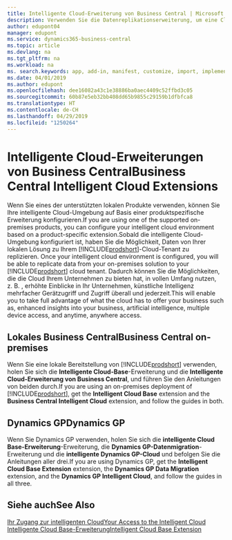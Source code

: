 ```yaml
---
title: Intelligente Cloud-Erweiterung von Business Central | Microsoft Docs
description: Verwenden Sie die Datenreplikationserweiterung, um eine Cloud-Kopie Ihrer Daten zu erstellen, sodass Sie mit der intelligente Cloud verbunden sind.
author: edupont04
manager: edupont
ms.service: dynamics365-business-central
ms.topic: article
ms.devlang: na
ms.tgt_pltfrm: na
ms.workload: na
ms. search.keywords: app, add-in, manifest, customize, import, implement
ms.date: 04/01/2019
ms.author: edupont
ms.openlocfilehash: dee16082a43c1e38886ba0aec4409c52ffbd3c05
ms.sourcegitcommit: 60b87e5eb32bb408dd65b9855c29159b1dfbfca8
ms.translationtype: HT
ms.contentlocale: de-CH
ms.lasthandoff: 04/29/2019
ms.locfileid: "1250264"
---
```

# <a name="business-central-intelligent-cloud-extensions"></a><span data-ttu-id="7e797-103">Intelligente Cloud-Erweiterungen von Business Central</span><span class="sxs-lookup"><span data-stu-id="7e797-103">Business Central Intelligent Cloud Extensions</span></span>

<span data-ttu-id="7e797-104">Wenn Sie eines der unterstützten lokalen Produkte verwenden, können Sie Ihre intelligente Cloud-Umgebung auf Basis einer produktspezifische Erweiterung konfigurieren.</span><span class="sxs-lookup"><span data-stu-id="7e797-104">If you are using one of the supported on-premises products, you can configure your intelligent cloud environment based on a product-specific extension.</span></span><span data-ttu-id="7e797-105">Sobald die intelligente Cloud-Umgebung konfiguriert ist, haben Sie die Möglichkeit, Daten von Ihrer lokalen Lösung zu Ihrem [!INCLUDE[prodshort](includes/prodshort.md)]-Cloud-Tenant zu replizieren.</span><span class="sxs-lookup"><span data-stu-id="7e797-105"> Once your intelligent cloud environment is configured, you will be able to replicate data from your on-premises solution to your [!INCLUDE[prodshort](includes/prodshort.md)] cloud tenant.</span></span> <span data-ttu-id="7e797-106">Dadurch können Sie die Möglichkeiten, die die Cloud Ihrem Unternehmen zu bieten hat, in vollen Umfang nutzen, z. B. , erhöhte Einblicke in Ihr Unternehmen, künstliche Intelligenz mehrfacher Gerätzugriff und Zugriff überall und jederzeit.</span><span class="sxs-lookup"><span data-stu-id="7e797-106">This will enable you to take full advantage of what the cloud has to offer your business such as, enhanced insights into your business, artificial intelligence, multiple device access, and anytime, anywhere access.</span></span>  

## <a name="business-central-on-premises"></a><span data-ttu-id="7e797-107">Lokales Business Central</span><span class="sxs-lookup"><span data-stu-id="7e797-107">Business Central on-premises</span></span>
<span data-ttu-id="7e797-108">Wenn Sie eine lokale Bereitstellung von [!INCLUDE[prodshort](includes/prodshort.md)] verwenden, holen Sie sich die **Intelligente Cloud-Base**-Erweiterung und die **Intelligente Cloud-Erweiterung von Business Central**, und führen Sie den Anleitungen von beiden durch.</span><span class="sxs-lookup"><span data-stu-id="7e797-108">If you are using an on-premises deployment of [!INCLUDE[prodshort](includes/prodshort.md)], get the **Intelligent Cloud Base** extension and the **Business Central Intelligent Cloud** extension, and follow the guides in both.</span></span>  

## <a name="dynamics-gp"></a><span data-ttu-id="7e797-109">Dynamics GP</span><span class="sxs-lookup"><span data-stu-id="7e797-109">Dynamics GP</span></span>
<span data-ttu-id="7e797-110">Wenn Sie Dynamics GP verwenden, holen Sie sich die **intelligente Cloud Base-Erweiterung**-Erweiterung, die  **Dynamics GP-Datenmigration**-Erweiterung und die **intelligente Dynamics GP-Cloud** und befolgen Sie die Anleitungen aller drei.</span><span class="sxs-lookup"><span data-stu-id="7e797-110">If you are using Dynamics GP, get the **Intelligent Cloud Base Extension** extension, the **Dynamics GP Data Migration** extension, and the **Dynamics GP Intelligent Cloud**, and follow the guides in all three.</span></span>  

## <a name="see-also"></a><span data-ttu-id="7e797-111">Siehe auch</span><span class="sxs-lookup"><span data-stu-id="7e797-111">See Also</span></span>

[<span data-ttu-id="7e797-112">Ihr Zugang zur intelligenten Cloud</span><span class="sxs-lookup"><span data-stu-id="7e797-112">Your Access to the Intelligent Cloud</span></span>](about-intelligent-cloud.md)  
[<span data-ttu-id="7e797-113">Intelligente Cloud Base-Erweiterung</span><span class="sxs-lookup"><span data-stu-id="7e797-113">Intelligent Cloud Base Extension</span></span>](ui-extensions-intelligent-cloud.md)  
